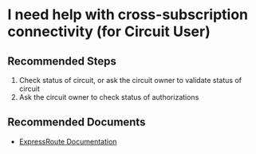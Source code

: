<properties
    pageTitle="I need help with cross-subscription connectivity (for Circuit User)"
    description="I need help with cross-subscription connectivity (for Circuit User)"
    service="microsoft.network"
    resource="expressroutecircuits"
    authors="kasparks"
    ms.author="kasparks"
    displayOrder="10"
    selfHelpType="resource"
    supportTopicIds=""
    resourceTags=""
    productPesIds=""
    cloudEnvironments="MoonCake"
	articleId="39af1404-9dae-4138-aeb3-31b6686b804c"
	ownershipId="CloudNet_AzureExpressRoute"
/>

# I need help with cross-subscription connectivity (for Circuit User)

## **Recommended Steps**

1. Check status of circuit, or ask the circuit owner to validate status of circuit
2. Ask the circuit owner to check status of authorizations

## **Recommended Documents**

* [ExpressRoute Documentation](https://docs.azure.cn/expressroute/)
